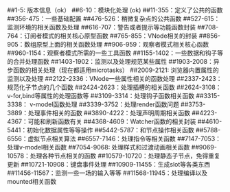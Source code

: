 ##1-5: 版本信息（ok）
##6-10：模块化处理 (ok)
##11-355：定义了公共的函数 
##356-475：一些基础配置
##476-526：稍微复杂点的公共函数
##527-615：监测环境的相关函数及处理
##616-707：警告或者提示等功能函数封装
##708-764：订阅者模式的相关核心原型函数
##765-855：VNode相关的封装
##856-905：数组原型上面的相关函数处理
##906-959：观察者模式相关核心函数
##960-1154：观察者模式所需的一些工具函数
##1155-1402：一些数据和钩子等的合并处理函数
##1403-1902：监测以及处理规范某些属性
##1903-2008：异步函数的相关处理（现在都适用microtasks）
##2009-2121: 浏览器内置属性的监测以及处理
##2122-2336：VNode一些属性相关的函数处理
##2337-2423：规范化子节点的几个函数
##2424-2623：处理插槽的相关函数
##2624-3108：v-for,bind等属性的处理函数等
##3109-3314：处理钩子函数相关函数
##3315-3338： v-model函数处理
##3339-3752：处理render函数问题
##3753-3889：处理事件相关的函数
##3890-4222：处理声明周期相关函数
##4223-4367：可能和刷新函数有关
##4368-4609：Watcher函数的相关封装
##4610-5441：初始化数据属性等等操作
##5442-5787：和节点操作相关函数
##5788-6556：虚拟节点相关算法
##6557-7146：处理指令等相关函数
##7147-7053：处理v-model相关函数
##7054-9068: 处理样式和过渡动画相关函数
##9069-10578：处理各种节点相关的函数
##10579-10720：处理静态子节点，免得重复更新
##10721-10908：键盘事件处理
##10909-11455：生成slot等各类东西
##11456-11567：监测一些一场的输入等等
##11568-11945：处理编译以及mounted相关函数
